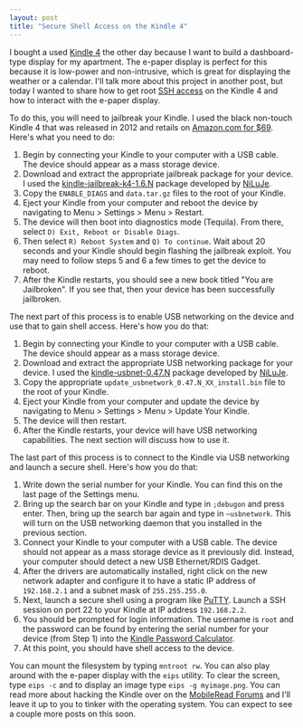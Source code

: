 ```yaml
---
layout: post
title: "Secure Shell Access on the Kindle 4"
---
```


I bought a used [Kindle 4](http://en.wikipedia.org/wiki/Amazon_Kindle) the other day because I want to build a dashboard-type display for my apartment. The e-paper display is perfect for this because it is low-power and non-intrusive, which is great for displaying the weather or a calendar. I'll talk more about this project in another post, but today I wanted to share how to get root [SSH access](http://en.wikipedia.org/wiki/Secure_Shell) on the Kindle 4 and how to interact with the e-paper display.

To do this, you will need to jailbreak your Kindle. I used the black non-touch Kindle 4 that was released in 2012 and retails on [Amazon.com for $69](http://www.amazon.com/dp/B007HCCNJU). Here's what you need to do:

1.  Begin by connecting your Kindle to your computer with a USB cable. The device should appear as a mass storage device.
2.  Download and extract the appropriate jailbreak package for your device. I used the [kindle-jailbreak-k4-1.6.N](http://www.mobileread.com/forums/showthread.php?t=191158) package developed by [NiLuJe](http://www.mobileread.com/forums/member.php?u=69624).
3.  Copy the `ENABLE_DIAGS` and `data.tar.gz` files to the root of your Kindle.
4.  Eject your Kindle from your computer and reboot the device by navigating to Menu > Settings > Menu > Restart.
5.  The device will then boot into diagnostics mode (Tequila). From there, select `D) Exit, Reboot or Disable Diags`.
6.  Then select `R) Reboot System` and `Q) To continue`. Wait about 20 seconds and your Kindle should begin flashing the jailbreak exploit. You may need to follow steps 5 and 6 a few times to get the device to reboot.
7.  After the Kindle restarts, you should see a new book titled "You are Jailbroken". If you see that, then your device has been successfully jailbroken.

The next part of this process is to enable USB networking on the device and use that to gain shell access. Here's how you do that:

1.  Begin by connecting your Kindle to your computer with a USB cable. The device should appear as a mass storage device.
2.  Download and extract the appropriate USB networking package for your device. I used the [kindle-usbnet-0.47.N](http://www.mobileread.com/forums/showthread.php?t=88004) package developed by [NiLuJe](http://www.mobileread.com/forums/member.php?u=69624).
3.  Copy the appropriate `update_usbnetwork_0.47.N_XX_install.bin` file to the root of your Kindle.
4.  Eject your Kindle from your computer and update the device by navigating to Menu > Settings > Menu > Update Your Kindle.
5.  The device will then restart.
6.  After the Kindle restarts, your device will have USB networking capabilities. The next section will discuss how to use it.

The last part of this process is to connect to the Kindle via USB networking and launch a secure shell. Here's how you do that:

1.  Write down the serial number for your Kindle. You can find this on the last page of the Settings menu.
2.  Bring up the search bar on your Kindle and type in `;debugon` and press enter. Then, bring up the search bar again and type in `~usbnetwork`. This will turn on the USB networking daemon that you installed in the previous section.
3.  Connect your Kindle to your computer with a USB cable. The device should not appear as a mass storage device as it previously did. Instead, your computer should detect a new USB Ethernet/RDIS Gadget.
4.  After the drivers are automatically installed, right click on the new network adapter and configure it to have a static IP address of `192.168.2.1` and a subnet mask of `255.255.255.0`.
5.  Next, launch a secure shell using a program like [PuTTY](http://www.chiark.greenend.org.uk/~sgtatham/putty/). Launch a SSH session on port 22 to your Kindle at IP address `192.168.2.2`.
6.  You should be prompted for login information. The username is `root` and the password can be found by entering the serial number for your device (from Step 1) into the [Kindle Password Calculator](http://members.ping.de/~sven/kindle.html).
7.  At this point, you should have shell access to the device.

You can mount the filesystem by typing `mntroot rw`. You can also play around with the e-paper display with the `eips` utility. To clear the screen, type `eips -c` and to display an image type `eips -g myimage.png`. You can read more about hacking the Kindle over on the [MobileRead Forums](http://www.mobileread.com/forums/showthread.php?t=88004) and I'll leave it up to you to tinker with the operating system. You can expect to see a couple more posts on this soon.
